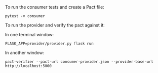 To run the consumer tests and create a Pact file:

    pytest -v consumer

To run the provider and verify the pact against it:
    
In one terminal window:

    FLASK_APP=provider/provider.py flask run

In another window:

    pact-verifier --pact-url consumer-provider.json --provider-base-url http://localhost:5000
